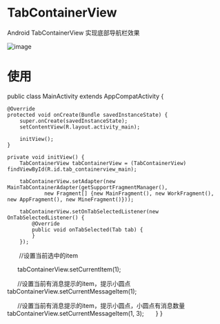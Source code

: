 # TabContainerView
Android TabContainerView 实现底部导航栏效果

 ![image](https://github.com/chenpengfei88/TabContainerView/blob/master/app/src/main/res/drawable/xiaoguo.gif)
 
 # 使用
 
 public class MainActivity extends AppCompatActivity {

    @Override
    protected void onCreate(Bundle savedInstanceState) {
        super.onCreate(savedInstanceState);
        setContentView(R.layout.activity_main);

        initView();
    }

    private void initView() {
        TabContainerView tabContainerView = (TabContainerView) findViewById(R.id.tab_containerview_main);

        tabContainerView.setAdapter(new MainTabContainerAdapter(getSupportFragmentManager(),
                new Fragment[] {new MainFragment(), new WorkFragment(), new AppFragment(), new MineFragment()}));

        tabContainerView.setOnTabSelectedListener(new OnTabSelectedListener() {
            @Override
            public void onTabSelected(Tab tab) {
            }
        });
        
        //设置当前选中的item
        
       tabContainerView.setCurrentItem(1);
       
       //设置当前有消息提示的item，提示小圆点
       tabContainerView.setCurrentMessageItem(1);
       
        //设置当前有消息提示的item，提示小圆点，小圆点有消息数量
       tabContainerView.setCurrentMessageItem(1, 3);
       
    }
}


